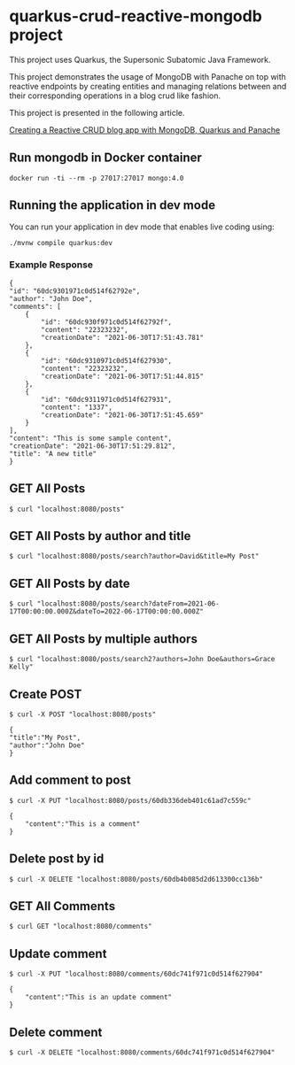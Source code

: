 # quarkus-crud-reactive-mongodb project

This project uses Quarkus, the Supersonic Subatomic Java Framework.

This project demonstrates the usage of MongoDB with Panache on top with reactive endpoints by
 creating entities and managing relations between and their corresponding operations in a blog crud
like fashion.

This project is presented in the following article.

[Creating a Reactive CRUD blog app with MongoDB, Quarkus and Panache](https://dvddhln.medium.com/creating-a-reactive-crud-blog-app-with-mongodb-quarkus-and-panache-54d659cf8dcb)


## Run mongodb in Docker container

    docker run -ti --rm -p 27017:27017 mongo:4.0

## Running the application in dev mode

You can run your application in dev mode that enables live coding using:
```shell script
./mvnw compile quarkus:dev
```

### Example Response

    {
    "id": "60dc9301971c0d514f62792e",
    "author": "John Doe",
    "comments": [
        {
            "id": "60dc930f971c0d514f62792f",
            "content": "22323232",
            "creationDate": "2021-06-30T17:51:43.781"
        },
        {
            "id": "60dc9310971c0d514f627930",
            "content": "22323232",
            "creationDate": "2021-06-30T17:51:44.815"
        },
        {
            "id": "60dc9311971c0d514f627931",
            "content": "1337",
            "creationDate": "2021-06-30T17:51:45.659"
        }
    ],
    "content": "This is some sample content",
    "creationDate": "2021-06-30T17:51:29.812",
    "title": "A new title"
    }

## GET All Posts 

    $ curl "localhost:8080/posts"

## GET All Posts by author and title

    $ curl "localhost:8080/posts/search?author=David&title=My Post"

## GET All Posts by date

    $ curl "localhost:8080/posts/search?dateFrom=2021-06-17T00:00:00.000Z&dateTo=2022-06-17T00:00:00.000Z"

## GET All Posts by multiple authors

    $ curl "localhost:8080/posts/search2?authors=John Doe&authors=Grace Kelly"


## Create POST

    $ curl -X POST "localhost:8080/posts"
    
    {
    "title":"My Post",
    "author":"John Doe"
    }

## Add comment to post

    $ curl -X PUT "localhost:8080/posts/60db336deb401c61ad7c559c"
    
    {
        "content":"This is a comment"
    }
    
## Delete post by id

    $ curl -X DELETE "localhost:8080/posts/60db4b085d2d613300cc136b"

## GET All Comments

    $ curl GET "localhost:8080/comments"

## Update comment

    $ curl -X PUT "localhost:8080/comments/60dc741f971c0d514f627904"

    {
        "content":"This is an update comment"
    }

## Delete comment 
    
    $ curl -X DELETE "localhost:8080/comments/60dc741f971c0d514f627904"